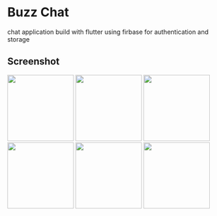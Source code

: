 # Buzz Chat

chat application build with flutter 
using firbase for authentication and storage
## Screenshot
<img src="https://github.com/user-attachments/assets/001d5f99-2c20-4c89-b8f5-fdb7ba7538b9" width="150">
<img src="https://github.com/user-attachments/assets/bd68f692-a5a6-4623-bbc2-7ab158dbcb3c" width="150">
<img src="https://github.com/user-attachments/assets/0ca202e3-e782-4b68-83f6-584182e10b7d" width="150">
<img src="https://github.com/user-attachments/assets/be94cd2b-d986-4597-a378-1e0c29f1d95a" width="150">
<img src="https://github.com/user-attachments/assets/8569c172-8033-46e1-a619-035d69a5738c" width="150">
<img src="https://github.com/user-attachments/assets/aabd63ec-831b-4220-8065-dfac261a9623" width="150">


